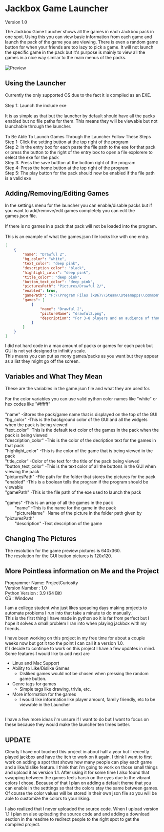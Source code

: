 Jackbox Game Launcher
=============

Version 1.0

The Jackbox Game Laucher shows all the games in each Jackbox pack in one spot. 
Using this you can view basic information from each game and launch the pack of the game
you are viewing. There is even a random game button for when your friends are too lazy
to pick a game. It will not launch the specific game in the pack but it's purpose is
mainly to view all the games in a nice way similar to the main menus of the packs. <br />
<br />
![Preview](https://i.imgur.com/F91MYRX.gif)

Using the Launcher
---------------

Currently the only supported OS due to the fact it is compiled as an EXE. <br />
<br />
Step 1: Launch the include exe <br />
<br />
It is as simple as that but the launcher by default should have all the packs enabled 
but no file paths for them. This means they will be viewable but not launchable through
the launcher. <br />
 <br />
To Be Able To Launch Games Through the Launcher Follow These Steps <br />
Step 1: Click the setting button at the top right of the program <br />
Step 2: In the entry box for each paste the file path to the exe for that pack or press the button
to the right of the entry box to open a file explorere to select the exe for the pack <br />
Step 3: Press the save buttton at the bottom right of the program <br />
Step 4: Press the home button at the top right of the program <br />
Step 5: The play button for the pack should now be enabled if the file path is a valid exe <br />


Adding/Removing/Editing Games
---------------

In the settings menu for the launcher you can enable/disable packs but if you want to 
add/remove/edit games completely you can edit the games.json file. <br />
 <br />
If there is no games in a pack that pack will not be loaded into the program. <br />
 <br />
This is an example of what the games.json file looks like with one entry. <br />
```json
[
    {
        "name": "Drawful 2",
        "bg_color": "white",
        "text_color": "deep pink",
        "description_color": "black",
        "highlight_color": "deep pink",
        "title_color": "deep pink",
        "button_text_color": "deep pink",
        "picturesPath": "Pictures/Drawful 2/",
        "enabled": true,
        "gamePath": "F:\\Program Files (x86)\\Steam\\steamapps\\common\\Drawful 2\\Drawful 2.exe",
        "games": [
            {
                "name": "Drawful 2",
                "pictureName": "drawful2.png",
                "description": "For 3-8 players and an audience of thousands! Your phones or tablets are your controllers! The game of terrible drawings and hilariously wrong answers."
            }
        ]
    }
]
```

I did not hard code in a max amount of packs or games for each pack but GUI is not yet designed to infinitly scale. <br />
This means you can put as mony games/packs as you want but they appear as a list they might go off the screen. <br />



Variables and What They Mean
---------------

These are the variables in the game.json file and what they are used for. <br />
 <br />
For the color variables you can use valid python color names like "white" or hex codes like "#ffffff" <br />
 <br />
"name"                  -Stores the pack/game name that is displayed on the top of the GUI <br />
"bg_color"              -This is the background color of the GUI and all the widgets when the pack is being viewed <br />
"text_color"            -This is the default text color of the games in the pack when the pack is being viewed <br />
"description_color"     -This is the color of the decription text for the games in that pack <br />
"highlight_color"       -This is the color of the game that is being viewed in the pack <br />
"title_color"           -Color of the text for the title of the pack being viewed <br />
"button_text_color"     -This is the text color of all the buttons in the GUI when viewing the pack <br />
"picturesPath"          -File path for the folder that stores the pictures for the pack <br />
"enabled"               -This is a boolean tells the program if the program should be viewable <br />
"gamePath"              -This is the file path of the exe used to launch the pack <br />
 <br />
"games"                 -This is an array of all the games in the pack <br />
&nbsp;&nbsp;&nbsp;&nbsp;&nbsp;&nbsp;&nbsp;&nbsp;"name"              -This is the name for the game in the pack <br />
&nbsp;&nbsp;&nbsp;&nbsp;&nbsp;&nbsp;&nbsp;&nbsp;"pictureName"       -Name of the picture in the folder path given by "picturesPath" <br />
&nbsp;&nbsp;&nbsp;&nbsp;&nbsp;&nbsp;&nbsp;&nbsp;"description"       -Text description of the game



Changing The Pictures
---------------

The resolution for the game preview pictures is 640x360. <br />
The resolution for the GUI button pictures is 120x120. <br />



More Pointless information on Me and the Project
---------------

Programmer Name:   ProjectCuriosity <br />
Version Number :   1.0 <br />
Python Version :   3.9 (64 Bit) <br />
OS             :   Windows <br />

I am a college student who just likes speading days making projects to automate problems I run into
that take a minute to do manually. <br />
This is the first thing I have made in python so it is far from perfect but I hope it solves
a small problem I ran into when playing jackbox with my friends. <br />

I have been working on this project in my free time for about a couple weeks now but got it too
the point I can call it a version 1.0. <br />
If I decide to continue to work on this project I have a few updates in mind. Some features I would like
to add next are <br />
  * Linux and Mac Support <br />
  * Ability to Like/Dislike Games <br />
    * Disliked games would not be chosen when pressing the random game button. <br />
  * Genre tags for games <br />
    * Simple tags like drawing, trivia, etc. <br />
  * More information for the games <br />
    * I would like information like player amount, family friendly, etc to be viewable in the Launcher<br />
<br />
I have a few more ideas i'm unsure if I want to do but I want to focus on these because they would make the launcher ten times better. <br />

UPDATE
---------------

Clearly I have not touched this project in about half a year but I recently played jackbox and have the itch to work on it again. I think I want to first work on adding a spot that shows how many people can play each game and a like/dislike feature. I think that i'm going to work on those small things and upload it as version 1.1. After using it for some time I also found that swapping between the games feels harsh on the eyes due to the vibrant colors I chose. Because of that I plan on adding a default theme that you can enable in the setttings so that the colors stay the same between games. Of course the color values will be stored in their own json file so you will be able to customize the colors to your liking. <br />
<br />
I also realized that I never uploaded the source code. When I upload version 1.1 I plan on also uploading the source code and and adding a download section in the readme to redirect people to the right spot to get the compiled project.
